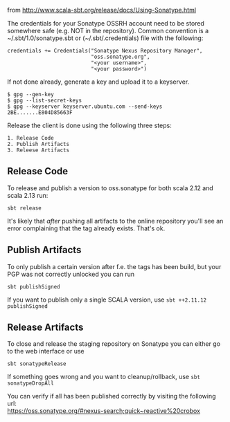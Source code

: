 from http://www.scala-sbt.org/release/docs/Using-Sonatype.html

The credentials for your Sonatype OSSRH account need to be stored somewhere safe (e.g. NOT in the repository).
Common convention is a ~/.sbt/1.0/sonatype.sbt or (~/.sbt/.credentials) file with the following:

```
credentials += Credentials("Sonatype Nexus Repository Manager",
                           "oss.sonatype.org",
                           "<your username>",
                           "<your password>")
```

If not done already, generate a key and upload it to a keyserver.

```
$ gpg --gen-key
$ gpg --list-secret-keys
$ gpg --keyserver keyserver.ubuntu.com --send-keys 2BE.......E804D85663F
```

Release the client is done using the following three steps:

```
1. Release Code
2. Publish Artifacts
3. Releese Artifacts 
```

## Release Code

To release and publish a version to oss.sonatype for both scala 2.12 and scala 2.13 run:

```
sbt release 
```
It's likely that *after* pushing all artifacts to the online repository you'll see an error complaining that the
tag already exists. That's ok.

## Publish Artifacts

To only publish a certain version after f.e. the tags has been build, but your PGP was not correctly unlocked you can
run

```
sbt publishSigned
```

If you want to publish only a single SCALA version, use `sbt ++2.11.12 publishSigned`

## Release Artifacts

To close and release the staging repository on Sonatype you can either go to the web interface or use

```
sbt sonatypeRelease
```

If something goes wrong and you want to cleanup/rollback, use `sbt sonatypeDropAll`

You can verify if all has been published correctly by visiting the following url:<br>
https://oss.sonatype.org/#nexus-search;quick~reactive%20crobox